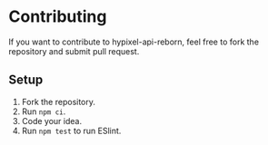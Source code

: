# Contributing
If you want to contribute to hypixel-api-reborn, feel free to fork the repository and submit pull request.
## Setup
1. Fork the repository.
2. Run `npm ci`.
3. Code your idea.
4. Run `npm test` to run ESlint.